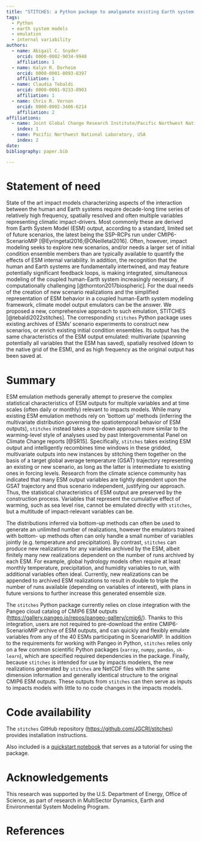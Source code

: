 ```yaml
---
title: "STITCHES: a Python package to amalgamate existing Earth system model output into new scenario realizations"
tags:
  - Python
  - earth system models
  - emulation
  - internal variability
authors:
  - name: Abigail C. Snyder
    orcid: 0000-0002-9034-9948
    affiliation: 1
  - name: Kalyn R. Dorheim
    orcid: 0000-0001-8093-8397
    affiliation: 1
  - name: Claudia Tebaldi
    orcid: 0000-0001-9233-8903
    affiliation: 1
  - name: Chris R. Vernon
    orcid: 0000-0002-3406-6214
    affiliation: 2
affiliations: 
  - name: Joint Global Change Research Institute/Pacific Northwest National Laboratory, USA
    index: 1
  - name: Pacific Northwest National Laboratory, USA
    index: 2
date: 
bibliography: paper.bib

--- 
```


# Statement of need

State of the art impact models characterizing aspects of the interaction between 
the human and Earth systems require decade-long time series of relatively high
frequency, spatially resolved and often multiple variables representing 
climatic impact-drivers. Most commonly these are derived from Earth System
Model (ESM) output, according to a standard, limited set of future scenarios, 
the latest being the SSP-RCPs run under CMIP6-ScenarioMIP [@Eyringetal2016;@ONeilletal2016].
Often, however, impact modeling seeks to explore new scenarios, and/or needs a
larger set of initial condition ensemble members than are typically available to
quantify the effects of ESM internal variability. In addition, the recognition that
the human and Earth systems are fundamentally intertwined, and may feature 
potentially significant feedback loops, is making integrated, simultaneous modeling 
of the coupled human-Earth system increasingly necessary, if computationally 
challenging [@thornton2017biospheric]. 
For the dual needs of the creation of new scenario realizations and the 
simplified representation of ESM behavior in a coupled human-Earth system
modeling framework, climate model output emulators can be the answer. 
We proposed a new, comprehensive approach to such emulation, STITCHES [@tebaldi2022stitches].
The corresponding `stitches` Python package uses existing archives of ESMs’ 
scenario experiments to construct new scenarios, or enrich existing initial 
condition ensembles. Its output has the same characteristics of the ESM output
emulated: multivariate (spanning potentially all variables that the ESM has 
saved), spatially resolved (down to the native grid of the ESM), and as high 
frequency as the original output has been saved at.


# Summary

ESM emulation methods generally attempt to preserve the complex statistical
characteristics of ESM outputs for multiple variables and at time scales (often
daily or monthly) relevant to impacts models. 
While many existing ESM emulation methods rely on 'bottom up' methods (inferring
the multivariate distribution governing the spatiotemporal behavior of ESM
outputs), `stitches` instead takes a top-down approach more similar to the 
warming-level style of analyses used by past Intergovernmental Panel on Climate
Change reports [@SR15]. Specifically, `stitches` takes existing ESM
output and intelligently recombines time windows in these gridded, multivariate 
outputs into new instances by stitching them together on the basis of a target
global average temperature (GSAT) trajectory representing an existing or new 
scenario, as long as the latter is intermediate to existing ones in forcing levels.
Research from the climate science 
community has indicated that many ESM output variables are tightly dependent upon 
the GSAT trajectory and thus scenario independent, justifying our approach.
Thus, the statistical characteristics of ESM 
output are preserved by the construction process. Variables that represent
the cumulative effect of warming, such as sea level rise, cannot be emulated
directly with `stitches`, but a multitude of impact-relevant variables can be. 


The distributions inferred via bottom-up methods can often be used to generate
an unlimited number of realizations, however the emulators trained with bottom-
up methods often can only handle a small number of variables jointly (e.g. temperature and precipitation). By contrast, `stitches` can produce new 
realizations for any variables archived by the ESM, albeit finitely many new
realizations dependent on the number of runs archived by each ESM. For example,
global hydrology models often require at least monthly temperature, precipitation,
and humidity variables to run, with additional variables often ideal. Currently,
new realizations can be appended to archived ESM realizations to result in 
double to triple the number of runs available (depending on variables of 
interest), with plans in future versions to further increase this generated
ensemble size.

The `stitches` Python package currently relies on close integration with the 
Pangeo cloud catalog of CMIP6 ESM outputs
(https://gallery.pangeo.io/repos/pangeo-gallery/cmip6/). Thanks to 
this integration, users are not required to pre-download the entire CMIP6-ScenarioMIP 
archive of ESM outputs, and can quickly and flexibly 
emulate variables from any of the 40 ESMs participating in ScenarioMIP.
In addition to the requirements for working with Pangeo in Python, 
`stitches` relies only on a few common scientific Python packages
(`xarray`, `numpy`, `pandas`, `sk-learn`), which are specified required dependencies
in the package. Finally, because `stitches` is intended for use by 
impacts modelers, the 
new realizations generated by `stitches` are NetCDF files with the same
dimension information and generally identical structure to the original CMIP6
ESM outputs. These outputs from `stitches` can then serve as inputs to impacts
models with little to no code changes in the impacts models. 


# Code availability 
The `stitches` GitHub repository (https://github.com/JGCRI/stitches) provides 
installation instructions. 

Also included is a [quickstart notebook](https://github.com/JGCRI/stitches/blob/main/notebooks/stitches-quickstart.ipynb) that serves as a tutorial for using the package.


# Acknowledgements

This research was supported by the U.S. Department of Energy, Office of Science, as part of research in MultiSector Dynamics, Earth and Environmental System Modeling Program.

# References